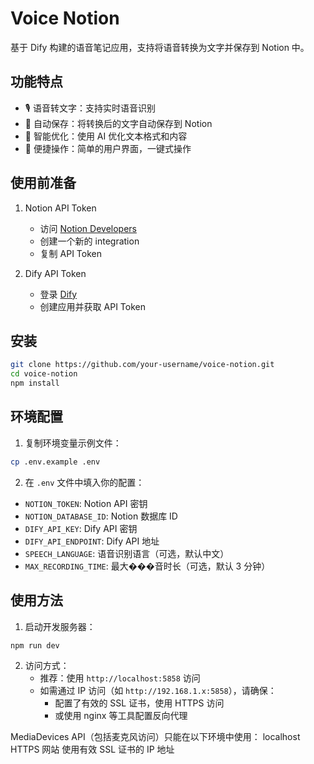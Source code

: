 # Voice Notion

基于 Dify 构建的语音笔记应用，支持将语音转换为文字并保存到 Notion 中。

## 功能特点

- 🎙️ 语音转文字：支持实时语音识别
- 📝 自动保存：将转换后的文字自动保存到 Notion
- 🤖 智能优化：使用 AI 优化文本格式和内容
- 💫 便捷操作：简单的用户界面，一键式操作

## 使用前准备

1. Notion API Token
   - 访问 [Notion Developers](https://www.notion.so/my-integrations)
   - 创建一个新的 integration
   - 复制 API Token

2. Dify API Token
   - 登录 [Dify](https://dify.ai)
   - 创建应用并获取 API Token

## 安装

```bash
git clone https://github.com/your-username/voice-notion.git
cd voice-notion
npm install
```

## 环境配置

1. 复制环境变量示例文件：
```bash
cp .env.example .env
```

2. 在 `.env` 文件中填入你的配置：
- `NOTION_TOKEN`: Notion API 密钥
- `NOTION_DATABASE_ID`: Notion 数据库 ID
- `DIFY_API_KEY`: Dify API 密钥
- `DIFY_API_ENDPOINT`: Dify API 地址
- `SPEECH_LANGUAGE`: 语音识别语言（可选，默认中文）
- `MAX_RECORDING_TIME`: 最大���音时长（可选，默认 3 分钟）

## 使用方法

1. 启动开发服务器：
```bash
npm run dev
```

2. 访问方式：
   - 推荐：使用 `http://localhost:5858` 访问
   - 如需通过 IP 访问（如 `http://192.168.1.x:5858`），请确保：
     - 配置了有效的 SSL 证书，使用 HTTPS 访问
     - 或使用 nginx 等工具配置反向代理

MediaDevices API（包括麦克风访问）只能在以下环境中使用：
localhost
HTTPS 网站
使用有效 SSL 证书的 IP 地址

